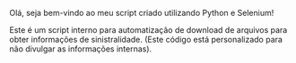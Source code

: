 Olá, seja bem-vindo ao meu script criado utilizando Python e Selenium!

Este é um script interno para automatização de download de arquivos para obter informações de sinistralidade.
(Este código está personalizado para não divulgar as informações internas).
